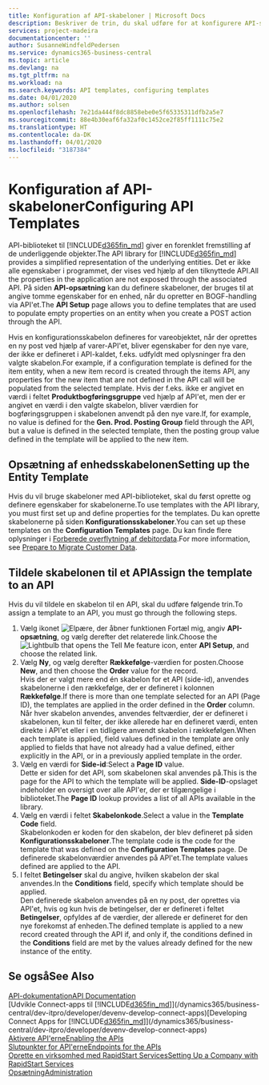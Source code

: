 ```yaml
---
title: Konfiguration af API-skabeloner | Microsoft Docs
description: Beskriver de trin, du skal udføre for at konfigurere API-skabeloner til Dynamics 365 Business Central.
services: project-madeira
documentationcenter: ''
author: SusanneWindfeldPedersen
ms.service: dynamics365-business-central
ms.topic: article
ms.devlang: na
ms.tgt_pltfrm: na
ms.workload: na
ms.search.keywords: API templates, configuring templates
ms.date: 04/01/2020
ms.author: solsen
ms.openlocfilehash: 7e21da444f8dc8858ebe0e5f65335311dfb2a5e7
ms.sourcegitcommit: 88e4b30eaf6fa32af0c1452ce2f85ff1111c75e2
ms.translationtype: HT
ms.contentlocale: da-DK
ms.lasthandoff: 04/01/2020
ms.locfileid: "3187384"
---
```

# <a name="configuring-api-templates"></a><span data-ttu-id="4a8ea-103">Konfiguration af API-skabeloner</span><span class="sxs-lookup"><span data-stu-id="4a8ea-103">Configuring API Templates</span></span>
<span data-ttu-id="4a8ea-104">API-biblioteket til [!INCLUDE[d365fin_md](includes/d365fin_md.md)] giver en forenklet fremstilling af de underliggende objekter.</span><span class="sxs-lookup"><span data-stu-id="4a8ea-104">The API library for [!INCLUDE[d365fin_md](includes/d365fin_md.md)] provides a simplified representation of the underlying entities.</span></span> <span data-ttu-id="4a8ea-105">Det er ikke alle egenskaber i programmet, der vises ved hjælp af den tilknyttede API.</span><span class="sxs-lookup"><span data-stu-id="4a8ea-105">All the properties in the application are not exposed through the associated API.</span></span> <span data-ttu-id="4a8ea-106">På siden **API-opsætning** kan du definere skabeloner, der bruges til at angive tomme egenskaber for en enhed, når du opretter en BOGF-handling via API'et.</span><span class="sxs-lookup"><span data-stu-id="4a8ea-106">The **API Setup** page allows you to define templates that are used to populate empty properties on an entity when you create a POST action through the API.</span></span> 

<span data-ttu-id="4a8ea-107">Hvis en konfigurationsskabelon defineres for vareobjektet, når der oprettes en ny post ved hjælp af varer-API'et, bliver egenskaber for den nye vare, der ikke er defineret i API-kaldet, f.eks. udfyldt med oplysninger fra den valgte skabelon.</span><span class="sxs-lookup"><span data-stu-id="4a8ea-107">For example, if a configuration template is defined for the item entity, when a new item record is created through the items API, any properties for the new item that are not defined in the API call will be populated from the selected template.</span></span> <span data-ttu-id="4a8ea-108">Hvis der f.eks. ikke er angivet en værdi i feltet **Produktbogføringsgruppe** ved hjælp af API'et, men der er angivet en værdi i den valgte skabelon, bliver værdien for bogføringsgruppen i skabelonen anvendt på den nye vare.</span><span class="sxs-lookup"><span data-stu-id="4a8ea-108">If, for example, no value is defined for the **Gen. Prod. Posting Group** field through the API, but a value is defined in the selected template, then the posting group value defined in the template will be applied to the new item.</span></span> 

## <a name="setting-up-the-entity-template"></a><span data-ttu-id="4a8ea-109">Opsætning af enhedsskabelonen</span><span class="sxs-lookup"><span data-stu-id="4a8ea-109">Setting up the Entity Template</span></span>
<span data-ttu-id="4a8ea-110">Hvis du vil bruge skabeloner med API-biblioteket, skal du først oprette og definere egenskaber for skabelonerne.</span><span class="sxs-lookup"><span data-stu-id="4a8ea-110">To use templates with the API library, you must first set up and define properties for the templates.</span></span> <span data-ttu-id="4a8ea-111">Du kan oprette skabelonerne på siden **Konfigurationsskabeloner**.</span><span class="sxs-lookup"><span data-stu-id="4a8ea-111">You can set up these templates on the **Configuration Templates** page.</span></span> <span data-ttu-id="4a8ea-112">Du kan finde flere oplysninger i [Forberede overflytning af debitordata](admin-use-templates-to-prepare-customer-data-for-migration.md).</span><span class="sxs-lookup"><span data-stu-id="4a8ea-112">For more information, see [Prepare to Migrate Customer Data](admin-use-templates-to-prepare-customer-data-for-migration.md).</span></span> 

## <a name="assign-the-template-to-an-api"></a><span data-ttu-id="4a8ea-113">Tildele skabelonen til et API</span><span class="sxs-lookup"><span data-stu-id="4a8ea-113">Assign the template to an API</span></span>

<span data-ttu-id="4a8ea-114">Hvis du vil tildele en skabelon til en API, skal du udføre følgende trin.</span><span class="sxs-lookup"><span data-stu-id="4a8ea-114">To assign a template to an API, you must go through the following steps.</span></span>

1. <span data-ttu-id="4a8ea-115">Vælg ikonet ![Elpære, der åbner funktionen Fortæl mig](media/ui-search/search_small.png "Fortæl mig, hvad du vil foretage dig"), angiv **API-opsætning**, og vælg derefter det relaterede link.</span><span class="sxs-lookup"><span data-stu-id="4a8ea-115">Choose the ![Lightbulb that opens the Tell Me feature](media/ui-search/search_small.png "Tell me what you want to do") icon, enter **API Setup**, and choose the related link.</span></span>
2. <span data-ttu-id="4a8ea-116">Vælg **Ny**, og vælg derefter **Rækkefølge**-værdien for posten.</span><span class="sxs-lookup"><span data-stu-id="4a8ea-116">Choose **New**, and then choose the **Order** value for the record.</span></span>  
<span data-ttu-id="4a8ea-117">Hvis der er valgt mere end én skabelon for et API (side-id), anvendes skabelonerne i den rækkefølge, der er defineret i kolonnen **Rækkefølge**.</span><span class="sxs-lookup"><span data-stu-id="4a8ea-117">If there is more than one template selected for an API (Page ID), the templates are applied in the order defined in the **Order** column.</span></span>   
<span data-ttu-id="4a8ea-118">Når hver skabelon anvendes, anvendes feltværdier, der er defineret i skabelonen, kun til felter, der ikke allerede har en defineret værdi, enten direkte i API'et eller i en tidligere anvendt skabelon i rækkefølgen.</span><span class="sxs-lookup"><span data-stu-id="4a8ea-118">When each template is applied, field values defined in the template are only applied to fields that have not already had a value defined, either explicitly in the API, or in a previously applied template in the order.</span></span> 
3. <span data-ttu-id="4a8ea-119">Vælg en værdi for **Side-id**:</span><span class="sxs-lookup"><span data-stu-id="4a8ea-119">Select a **Page ID** value.</span></span>  
<span data-ttu-id="4a8ea-120">Dette er siden for det API, som skabelonen skal anvendes på.</span><span class="sxs-lookup"><span data-stu-id="4a8ea-120">This is the page for the API to which the template will be applied.</span></span> <span data-ttu-id="4a8ea-121">**Side-ID**-opslaget indeholder en oversigt over alle API'er, der er tilgængelige i biblioteket.</span><span class="sxs-lookup"><span data-stu-id="4a8ea-121">The **Page ID** lookup provides a list of all APIs available in the library.</span></span>
4. <span data-ttu-id="4a8ea-122">Vælg en værdi i feltet **Skabelonkode**.</span><span class="sxs-lookup"><span data-stu-id="4a8ea-122">Select a value in the **Template Code** field.</span></span>  
<span data-ttu-id="4a8ea-123">Skabelonkoden er koden for den skabelon, der blev defineret på siden **Konfigurationsskabeloner**.</span><span class="sxs-lookup"><span data-stu-id="4a8ea-123">The template code is the code for the template that was defined on the **Configuration Templates** page.</span></span> <span data-ttu-id="4a8ea-124">De definerede skabelonværdier anvendes på API'et.</span><span class="sxs-lookup"><span data-stu-id="4a8ea-124">The template values defined are applied to the API.</span></span> 
5. <span data-ttu-id="4a8ea-125">I feltet **Betingelser** skal du angive, hvilken skabelon der skal anvendes.</span><span class="sxs-lookup"><span data-stu-id="4a8ea-125">In the **Conditions** field, specify which template should be applied.</span></span>  
<span data-ttu-id="4a8ea-126">Den definerede skabelon anvendes på en ny post, der oprettes via API'et, hvis og kun hvis de betingelser, der er defineret i feltet **Betingelser**, opfyldes af de værdier, der allerede er defineret for den nye forekomst af enheden.</span><span class="sxs-lookup"><span data-stu-id="4a8ea-126">The defined template is applied to a new record created through the API if, and only if, the conditions defined in the **Conditions** field are met by the values already defined for the new instance of the entity.</span></span>

## <a name="see-also"></a><span data-ttu-id="4a8ea-127">Se også</span><span class="sxs-lookup"><span data-stu-id="4a8ea-127">See Also</span></span>
[<span data-ttu-id="4a8ea-128">API-dokumentation</span><span class="sxs-lookup"><span data-stu-id="4a8ea-128">API Documentation</span></span>](/dynamics-nav/fin-graph)  
<span data-ttu-id="4a8ea-129">[Udvikle Connect-apps til [!INCLUDE[d365fin_md](includes/d365fin_md.md)]](/dynamics365/business-central/dev-itpro/developer/devenv-develop-connect-apps)</span><span class="sxs-lookup"><span data-stu-id="4a8ea-129">[Developing Connect Apps for [!INCLUDE[d365fin_md](includes/d365fin_md.md)]](/dynamics365/business-central/dev-itpro/developer/devenv-develop-connect-apps)</span></span>  
[<span data-ttu-id="4a8ea-130">Aktivere API'erne</span><span class="sxs-lookup"><span data-stu-id="4a8ea-130">Enabling the APIs</span></span>](/dynamics-nav/enabling-apis-for-dynamics-nav)  
[<span data-ttu-id="4a8ea-131">Slutpunkter for API'erne</span><span class="sxs-lookup"><span data-stu-id="4a8ea-131">Endpoints for the APIs</span></span>](/dynamics-nav/endpoints-apis-for-dynamics)  
[<span data-ttu-id="4a8ea-132">Oprette en virksomhed med RapidStart Services</span><span class="sxs-lookup"><span data-stu-id="4a8ea-132">Setting Up a Company with RapidStart Services</span></span>](admin-set-up-a-company-with-rapidstart.md)  
[<span data-ttu-id="4a8ea-133">Opsætning</span><span class="sxs-lookup"><span data-stu-id="4a8ea-133">Administration</span></span>](admin-setup-and-administration.md)
